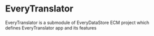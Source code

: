 # EveryTranslator

EveryTranslator is a submodule of EveryDataStore ECM project which defines EveryTranslator app and its features
